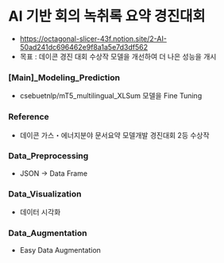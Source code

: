 # AI 기반 회의 녹취록 요약 경진대회
* https://octagonal-slicer-43f.notion.site/2-AI-50ad241dc696462e9f8a1a5e7d3df562
* 목표 : 데이콘 경진 대회 수상작 모델을 개선하여 더 나은 성능을 개시

### [Main]_Modeling_Prediction
* csebuetnlp/mT5_multilingual_XLSum 모델을 Fine Tuning

### Reference
* 데이콘 가스・에너지분야 문서요약 모델개발 경진대회 2등 수상작

### Data_Preprocessing
* JSON -> Data Frame

### Data_Visualization
* 데이터 시각화

### Data_Augmentation
* Easy Data Augmentation 

